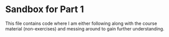 # Sandbox for Part 1

This file contains code where I am either following along with the course material (non-exercises) and messing around to gain further understanding.
